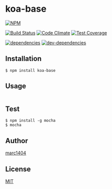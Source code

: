 # koa-base
[![NPM](https://nodei.co/npm/koa-base.png?downloads=true&downloadRank=true&stars=true)](https://nodei.co/npm/koa-base/)
  
[![Build Status](https://travis-ci.org/marc1404/koa-base.svg)](https://travis-ci.org/marc1404/koa-base)
[![Code Climate](https://codeclimate.com/github/marc1404/koa-base/badges/gpa.svg)](https://codeclimate.com/github/marc1404/koa-base)
[![Test Coverage](https://codeclimate.com/github/marc1404/koa-base/badges/coverage.svg)](https://codeclimate.com/github/marc1404/koa-base/coverage)
  
[![dependencies](https://david-dm.org/marc1404/koa-base.svg)](https://david-dm.org/marc1404/koa-base)
[![dev-dependencies](https://david-dm.org/marc1404/koa-base/dev-status.svg)](https://david-dm.org/marc1404/koa-base#info=devDependencies)

## Installation
```
$ npm install koa-base
```
  
## Usage
```javascript
```
  
## Test
```
$ npm install -g mocha  
$ mocha
```

## Author
[marc1404](https://github.com/marc1404)

## License
[MIT](https://github.com/marc1404/koa-base/blob/master/LICENSE)